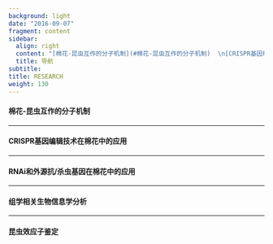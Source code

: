 ```yaml
---
background: light
date: "2016-09-07"
fragment: content
sidebar:
  align: right
  content: "[棉花-昆虫互作的分子机制](#棉花-昆虫互作的分子机制)  \n[CRISPR基因编辑技术在棉花中的应用](#CRISPR基因编辑技术在棉花中的应用)  \n[RNAi和外源抗/杀虫基因在棉花中的应用](#RNAi和外源抗/杀虫基因在棉花中的应用)  \n[组学相关生物信息学分析](#组学相关生物信息学分析)  \n[昆虫效应子鉴定](#昆虫效应子鉴定)\n"
  title: 导航
subtitle: 
title: RESEARCH
weight: 130
---
```

#### 棉花-昆虫互作的分子机制

---

#### CRISPR基因编辑技术在棉花中的应用


---

#### RNAi和外源抗/杀虫基因在棉花中的应用

---


#### 组学相关生物信息学分析


---

#### 昆虫效应子鉴定